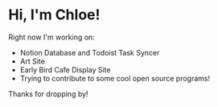 # Hi, I'm Chloe!

Right now I'm working on: 

- Notion Database and Todoist Task Syncer
- Art Site
- Early Bird Cafe Display Site
- Trying to contribute to some cool open source programs!

Thanks for dropping by!
